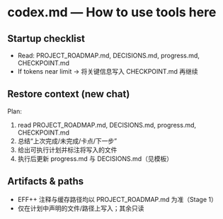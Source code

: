 # codex.md — How to use tools here

## Startup checklist
- Read: PROJECT_ROADMAP.md, DECISIONS.md, progress.md, CHECKPOINT.md
- If tokens near limit → 将关键信息写入 CHECKPOINT.md 再继续

## Restore context (new chat)
Plan:
1) read PROJECT_ROADMAP.md, DECISIONS.md, progress.md, CHECKPOINT.md
2) 总结“上次完成/未完成/卡点/下一步”
3) 给出可执行计划并标注将写入的文件
4) 执行后更新 progress.md 与 DECISIONS.md（见模板）

## Artifacts & paths
- EFF++ 注释与缓存路径均以 PROJECT_ROADMAP.md 为准（Stage 1）
- 仅在计划中声明的文件/路径上写入；其余只读


